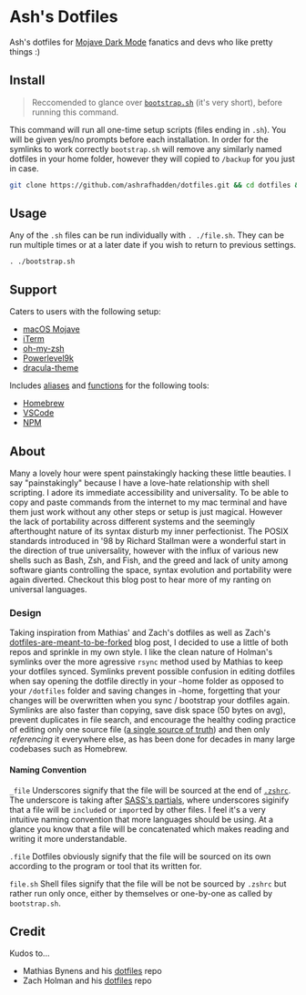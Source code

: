 # Ash's Dotfiles

Ash's dotfiles for [Mojave Dark Mode](https://developer.apple.com/design/human-interface-guidelines/macos/visual-design/dark-mode/) fanatics and devs who like pretty things :)

## Install

> Reccomended to glance over [`bootstrap.sh`](https://github.com/ashrafhadden/dotfiles/blob/master/.zshrc) (it's very short), before running this command.

This command will run all one-time setup scripts (files ending in `.sh`).
You will be given yes/no prompts before each installation. In order for the
symlinks to work correctly `bootstrap.sh` will remove any similarly named
dotfiles in your home folder, however they will copied to `/backup` for you
just in case.

```bash
git clone https://github.com/ashrafhadden/dotfiles.git && cd dotfiles && . ./boostrap.sh
```

## Usage

Any of the `.sh` files can be run individually with `. ./file.sh`. They can be run multiple
times or at a later date if you wish to return to previous settings.

`. ./bootstrap.sh`

## Support

Caters to users with the following setup:

- [macOS Mojave](https://www.apple.com/macos/mojave/)
- [iTerm](https://iterm2.com/)
- [oh-my-zsh](https://ohmyz.sh/)
- [Powerlevel9k](https://github.com/bhilburn/powerlevel9k)
- [dracula-theme](https://draculatheme.com/)

Includes [aliases](https://github.com/ashrafhadden/dotfiles/blob/master/_aliases)
and [functions](https://github.com/ashrafhadden/dotfiles/blob/master/_functions)
for the following tools:

- [Homebrew](https://brew.sh/)
- [VSCode](https://code.visualstudio.com/)
- [NPM](https://www.npmjs.com/)

## About

Many a lovely hour were spent painstakingly hacking these little beauties.
I say "painstakingly" because I have a love-hate relationship with shell scripting.
I adore its immediate accessibility and universality. To be able to copy and paste
commands from the internet to my mac terminal and have them just work without any
other steps or setup is just magical. However the lack of portability across different
systems and the seemingly afterthought nature of its syntax disturb my inner
perfectionist. The POSIX standards introduced in '98 by Richard Stallman were a
wonderful start in the direction of true universality, however with the influx of
various new shells such as Bash, Zsh, and Fish, and the greed and lack of unity among
software giants controlling the space, syntax evolution and portability were again
diverted. Checkout this blog post to hear more of my ranting on universal languages.

### Design

Taking inspiration from Mathias' and Zach's dotfiles as well as Zach's
[dotfiles-are-meant-to-be-forked](https://zachholman.com/2010/08/dotfiles-are-meant-to-be-forked/)
blog post, I decided to use a little of both repos and sprinkle in my own style. I like
the clean nature of Holman's symlinks over the more agressive `rsync` method
used by Mathias to keep your dotfiles synced. Symlinks prevent possible confusion in editing dotfiles when
say opening the dotfile directly in your `~`home folder as opposed to your `/dotfiles` folder
and saving changes in `~`home, forgetting that your changes will be overwritten when you sync /
bootstrap your dotfiles again. Symlinks are also faster than copying, save disk space (50 bytes on avg),
prevent duplicates in file search, and encourage the healthy coding practice of editing only one source file
([a single source of truth](https://en.wikipedia.org/wiki/Single_source_of_truth))
and then only _referencing_ it everywhere else, as has been done for decades in many large codebases such as Homebrew.

#### Naming Convention

`_file`
Underscores signify that the file will be sourced at the end of [`.zshrc`](https://github.com/ashrafhadden/dotfiles/blob/master/.zshrc). The underscore is taking after
[SASS's partials](https://sass-lang.com/guide), where underscores siginify that a
file will be `include`d or `import`ed by other files. I feel it's a very intuitive
naming convention that more languages should be using. At a glance you know that a
file will be concatenated which makes reading and writing it more understandable.

`.file`
Dotfiles obviously signify that the file will be sourced on its own according to the
program or tool that its written for.

`file.sh`
Shell files signify that the file will be not be sourced by `.zshrc` but rather run
only once, either by themselves or one-by-one as called by `bootstrap.sh`.

## Credit

Kudos to...

- Mathias Bynens and his [dotfiles](https://github.com/mathiasbynens/dotfiles) repo
- Zach Holman and his [dotfiles](https://github.com/holman/dotfiles) repo
